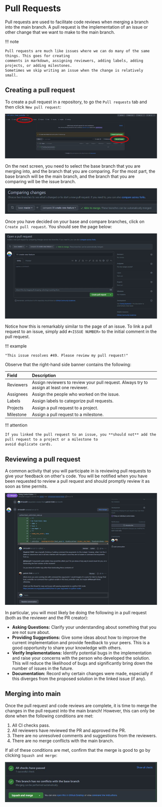 # Pull Requests

Pull requests are used to facilitate code reviews when merging a branch into the main branch. A pull request
is the implementation of an issue or other change that we want to make to the main branch.

!!! note

    Pull requests are much like issues where we can do many of the same things. This goes for creating
    comments in markdown, assigning reviewers, adding labels, adding projects, or adding milestones.
    Sometimes we skip writing an issue when the change is relatively small.

## Creating a pull request

To create a pull request in a repository, to go the `Pull requests` tab and then click `New pull request`:

![image](../../../assets/images/github/workflow/create_pr.png)

On the next screen, you need to select the base branch that you are merging into, and the branch that you
are comparing. For the most part, the base branch will be the main branch, and the branch that you are comparing
will be the issue branch.

![image](../../../assets/images/github/workflow/branch_comparison.png)

Once you have decided on your base and compare branches, click on `Create pull request`. You should see
the page below:

![image](../../../assets/images/github/workflow/pr_example.png)

Notice how this is remarkably similar to the page of an issue. To link a pull request to an issue, simply add `#<ISSUE NUMBER>`
to the initial comment in the pull request.

!!! example

    "This issue resolves #49. Please review my pull request!"

Observe that the right-hand side banner contains the following:

| Field               | Description                                                                                    |
| :------------------ | :--------------------------------------------------------------------------------------------- |
| Reviewers           | Assign reviewers to review your pull request. Always try to assign at least one reviewer.      |
| Assignees           | Assign the people who worked on the issue.                                                     |
| Labels              | Assign labels to categorize pull requests.                                                     |
| Projects            | Assign a pull request to a project.                                                            |
| Milestone           | Assign a pull request to a milestone.                                                          |

!!! attention

    If you linked the pull request to an issue, you **should not** add the pull request to a project or a milestone to
    avoid duplicate cards.

## Reviewing a pull request

A common activity that you will participate in is reviewing pull requests to give your feedback on other's code.
You will be notified when you have been requested to review a pull request and should promptly review it as
soon as time permits.

![image](../../../assets/images/github/workflow/pr_comment_snippet.png)

In particular, you will most likely be doing the following in a pull request (both as the reviewer and the PR creator):

- **Asking Questions:** Clarify your understanding about something that you are not sure about.
- **Providing Suggestions:** Give some ideas about how to improve the current implementation and provide feedback to
your peers. This is a good opportunity to share your knowledge with others.
- **Verify Implementations:** Identify potential bugs in the implementation and raise your concerns with the person
who developed the solution. This will reduce the likelihood of bugs and significantly bring down the number of issues
in the future.
- **Documentation:** Record why certain changes were made, especially if this diverges from the proposed solution
in the linked issue (if any).

## Merging into main

Once the pull request and code reviews are complete, it is time to merge the changes in the pull request into the main
branch! However, this can only be done when the following conditions are met:

1. All CI checks pass.
2. All reviewers have reviewed the PR and approved the PR.
3. There are no unresolved comments and suggestions from the reviewers.
4. There are no merge conflicts with the main branch.

If all of these conditions are met, confirm that the merge is good to go by clicking `Squash and merge`:

![image](../../../assets/images/github/workflow/pr_merge.png)
